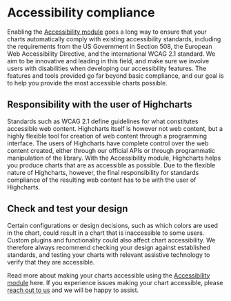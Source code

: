 Accessibility compliance
===

Enabling the [Accessibility module](https://www.highcharts.com/docs/accessibility/accessibility-module) goes a long way to ensure that your charts automatically comply with existing accessibility standards, including the requirements from the US Government in Section 508, the European Web Accessibility Directive, and the international WCAG 2.1 standard. We aim to be innovative and leading in this field, and make sure we involve users with disabilities when developing our accessibility features. The features and tools provided go far beyond basic compliance, and our goal is to help you provide the most accessible charts possible.

Responsibility with the user of Highcharts
------------------------------------------

Standards such as WCAG 2.1 define guidelines for what constitutes accessible web content. Highcharts itself is however not web content, but a highly flexible tool for creation of web content through a programming interface. The users of Highcharts have complete control over the web content created, either through our official APIs or through programmatic manipulation of the library. With the Accessibility module, Highcharts helps you produce charts that are as accessible as possible. Due to the flexible nature of Highcharts, however, the final responsibility for standards compliance of the resulting web content has to be with the user of Highcharts.

Check and test your design
--------------------------

Certain configurations or design decisions, such as which colors are used in the chart, could result in a chart that is inaccessible to some users. Custom plugins and functionality could also affect chart accessibility. We therefore always recommend checking your design against established standards, and testing your charts with relevant assistive technology to verify that they are accessible.

Read more about making your charts accessible using the [Accessibility module](https://www.highcharts.com/docs/accessibility/accessibility-module) here. If you experience issues making your chart accessible, please [reach out to us](https://www.highcharts.com/blog/support/) and we will be happy to assist.
